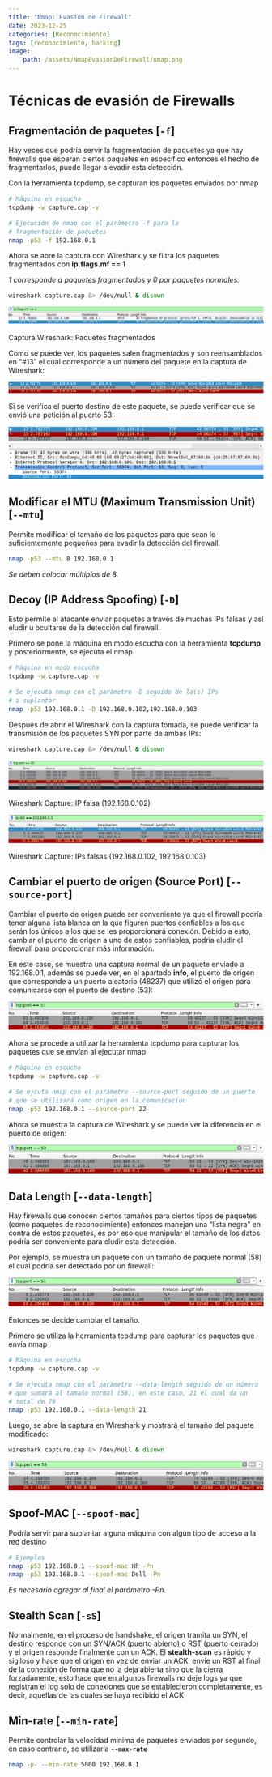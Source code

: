 ```yaml
---
title: "Nmap: Evasión de Firewall"
date: 2023-12-25
categories: [Reconocimiento]
tags: [reconocimiento, hacking]
image:
    path: /assets/NmapEvasionDeFirewall/nmap.png
---
```





# Técnicas de evasión de Firewalls
    

## Fragmentación de paquetes [`-f`]

Hay veces que podría servir la fragmentación de paquetes ya que hay firewalls que esperan ciertos paquetes en específico entonces el hecho de fragmentarlos, puede llegar a evadir esta detección.

Con la herramienta tcpdump, se capturan los paquetes enviados por nmap

```bash
# Máquina en escucha
tcpdump -w capture.cap -v
```

```bash
# Ejecución de nmap con el parámetro -f para la 
# fragmentación de paquetes
nmap -p53 -f 192.168.0.1
```

Ahora se abre la captura con Wireshark y se filtra los paquetes fragmentados con **ip.flags.mf == 1**

*1 corresponde a paquetes fragmentados y 0 por paquetes normales.*

```bash
wireshark capture.cap &> /dev/null & disown
```

![](../assets/NmapEvasionDeFirewall/Untitled.png)

Captura Wireshark: Paquetes fragmentados

Como se puede ver, los paquetes salen fragmentados y son reensamblados en “#13” el cual corresponde a un número del paquete en la captura de Wireshark:

![](../assets/NmapEvasionDeFirewall/Untitled1.png)

Si se verifica el puerto destino de este paquete, se puede verificar que se envió una petición al puerto 53:

![](../assets/NmapEvasionDeFirewall/Untitled2.png)

## Modificar el MTU (Maximum Transmission Unit) [`--mtu`]

Permite modificar el tamaño de los paquetes para que sean lo suficientemente pequeños para evadir la detección del firewall.

```bash
nmap -p53 --mtu 8 192.168.0.1
```

*Se deben colocar múltiplos de 8.*

## Decoy (IP Address Spoofing) [`-D`]

Esto permite al atacante enviar paquetes a través de muchas IPs falsas y así eludir u ocultarse de la detección del firewall.

Primero se pone la máquina en modo escucha con la herramienta **tcpdump** y posteriormente, se ejecuta el nmap

```bash
# Máquina en modo escucha
tcpdump -w capture.cap -v
```

```bash
# Se ejecuta nmap con el parámetro -D seguido de la(s) IPs
# a suplantar
nmap -p53 192.168.0.1 -D 192.168.0.102,192.168.0.103
```

Después de abrir el Wireshark con la captura tomada, se puede verificar la transmisión de los paquetes SYN por parte de ambas IPs:

```bash
wireshark capture.cap &> /dev/null & disown
```

![](../assets/NmapEvasionDeFirewall/Untitled3.png)

Wireshark Capture: IP falsa (192.168.0.102)

![](../assets/NmapEvasionDeFirewall/Untitled4.png)

Wireshark Capture: IPs falsas (192.168.0.102, 192.168.0.103)

## Cambiar el puerto de origen (Source Port) [`--source-port`]

Cambiar el puerto de origen puede ser conveniente ya que el firewall podría tener alguna lista blanca en la que figuren puertos confiables a los que serán los únicos a los que se les proporcionará conexión. Debido a esto, cambiar el puerto de origen a uno de estos confiables, podría eludir el firewall para proporcionar más información.

En este caso, se muestra una captura normal de un paquete enviado a 192.168.0.1, además se puede ver, en el apartado **info**, el puerto de origen que corresponde a un puerto aleatorio (48237) que utilizó el origen para comunicarse con el puerto de destino (53):

![](../assets/NmapEvasionDeFirewall/Untitled5.png)

Ahora se procede a utilizar la herramienta tcpdump para capturar los paquetes que se envían al ejecutar nmap

```bash
# Máquina en escucha
tcpdump -w capture.cap -v
```

```bash
# Se ejcuta nmap con el parámetro --source-port seguido de un puerto 
# que se utilizará como origen en la comunicación
nmap -p53 192.168.0.1 --source-port 22
```

Ahora se muestra la captura de Wireshark y se puede ver la diferencia en el puerto de origen:

![](../assets/NmapEvasionDeFirewall/Untitled6.png)

## Data Length [`--data-length`]

Hay firewalls que conocen ciertos tamaños para ciertos tipos de paquetes (como paquetes de reconocimiento) entonces manejan una “lista negra” en contra de estos paquetes, es por eso que manipular el tamaño de los datos podría ser conveniente para eludir esta detección.

Por ejemplo, se muestra un paquete con un tamaño de paquete normal (58) el cual podría ser detectado por un firewall:

![](../assets/NmapEvasionDeFirewall/Untitled7.png)

Entonces se decide cambiar el tamaño.

Primero se utiliza la herramienta tcpdump para capturar los paquetes que envía nmap

```bash
# Máquina en escucha
tcpdump -w capture.cap -v
```

```bash
# Se ejecuta nmap con el parámetro --data-length seguido de un número
# que sumará al tamaño normal (58), en este caso, 21 el cual da un 
# total de 79
nmap -p53 192.168.0.1 --data-length 21
```

Luego, se abre la captura en Wireshark y mostrará el tamaño del paquete modificado:

```bash
wireshark capture.cap &> /dev/null & disown
```

![](../assets/NmapEvasionDeFirewall/Untitled8.png)

## Spoof-MAC [`--spoof-mac`]

Podría servir para suplantar alguna máquina con algún tipo de acceso a la red destino

```bash
# Ejemplos
nmap -p53 192.168.0.1 --spoof-mac HP -Pn
nmap -p53 192.168.0.1 --spoof-mac Dell -Pn
```

*Es necesario agregar al final el parámetro -Pn.*

## Stealth Scan [`-sS`]

Normalmente, en el proceso de handshake, el origen tramita un SYN, el destino responde con un SYN/ACK (puerto abierto) o RST (puerto cerrado) y el origen responde finalmente con un ACK. El **stealth-scan** es rápido y sigiloso y hace que el origen en vez de enviar un ACK, envíe un RST al final de la conexión de forma que no la deja abierta sino que la cierra forzadamente, esto hace que en algunos firewalls no deje logs ya que registran el log solo de conexiones que se establecieron completamente, es decir, aquellas de las cuales se haya recibido el ACK

## Min-rate [`--min-rate`]

Permite controlar la velocidad mínima de paquetes enviados por segundo, en caso contrario, se utilizaría **`--max-rate`**

```bash
nmap -p- --min-rate 5000 192.168.0.1
```


